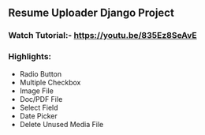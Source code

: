 ## Resume Uploader Django Project

### Watch Tutorial:- https://youtu.be/835Ez8SeAvE

### Highlights:

- Radio Button
- Multiple Checkbox
- Image File
- Doc/PDF File
- Select Field
- Date Picker
- Delete Unused Media File
